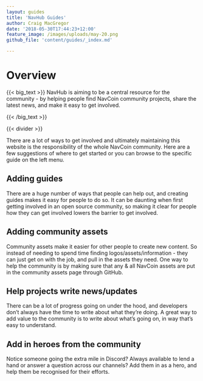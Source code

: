 ```yaml
---
layout: guides
title: 'NavHub Guides'
author: Craig MacGregor
date: '2018-05-30T17:44:23+12:00'
feature_image: /images/uploads/may-20.png
github_file: 'content/guides/_index.md'

---
```


# Overview

{{< big_text >}}
NavHub is aiming to be a central resource for the community - by helping people find NavCoin community projects, share the latest news, and make it easy to get involved.

{{< /big_text >}}

{{< divider >}}

There are a lot of ways to get involved and ultimately maintaining this website is the responsibility of the whole NavCoin community. Here are a few suggestions of where to get started or you can browse to the specific guide on the left menu.

## Adding guides
There are a huge number of ways that people can help out, and creating guides makes it easy for people to do so. It can be daunting when first getting involved in an open source community, so making it clear for people how they can get involved lowers the barrier to get involved.

## Adding community assets
Community assets make it easier for other people to create new content. So instead of needing to spend time finding logos/assets/information - they can just get on with the job, and pull in the assets they need. One way to help the community is by making sure that any & all NavCoin assets are put in the community assets page through GitHub.

## Help projects write news/updates
There can be a lot of progress going on under the hood, and developers don’t always have the time to write about what they’re doing. A great way to add value to the community is to write about what’s going on, in way that’s easy to understand.


## Add in heroes from the community
Notice someone going the extra mile in Discord? Always available to lend a hand or answer a question across our channels? Add them in as a hero, and help them be recognised for their efforts.
